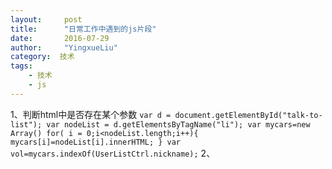 ```yaml
---
layout:     post
title:      "日常工作中遇到的js片段"
date:       2016-07-29
author:     "YingxueLiu"
category:  技术
tags:
    - 技术
    - js
---
```

1、判断html中是否存在某个参数
	`var d = document.getElementById("talk-to-list");
	var nodeList = d.getElementsByTagName("li");
	var mycars=new Array()
	for( i = 0;i<nodeList.length;i++){
		mycars[i]=nodeList[i].innerHTML;
	}
	var vol=mycars.indexOf(UserListCtrl.nickname);`
2、